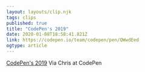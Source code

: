 ```yaml
---
layout: layouts/clip.njk 
tags: clips 
published: true 
title: "CodePen's 2019" 
date: 2020-01-08T18:58:41.821Z 
link: https://codepen.io/team/codepen/pen/QWwdEed 
ogtype: article 
---
```

[CodePen's 2019](https://codepen.io/team/codepen/pen/QWwdEed) 
Via Chris at CodePen